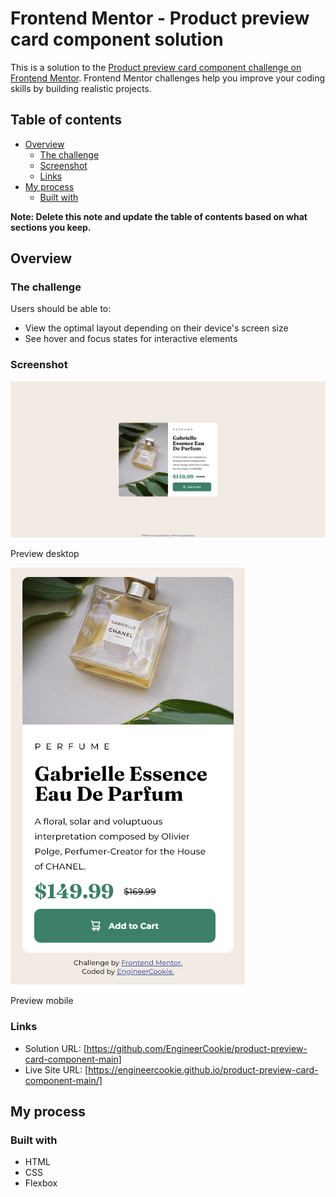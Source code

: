 # Frontend Mentor - Product preview card component solution

This is a solution to the [Product preview card component challenge on Frontend Mentor](https://www.frontendmentor.io/challenges/product-preview-card-component-GO7UmttRfa). Frontend Mentor challenges help you improve your coding skills by building realistic projects. 

## Table of contents

- [Overview](#overview)
  - [The challenge](#the-challenge)
  - [Screenshot](#screenshot)
  - [Links](#links)
- [My process](#my-process)
  - [Built with](#built-with)


**Note: Delete this note and update the table of contents based on what sections you keep.**

## Overview

### The challenge

Users should be able to:

- View the optimal layout depending on their device's screen size
- See hover and focus states for interactive elements

### Screenshot

![](finished/Finished%20desktop.png)

Preview desktop

![](finished/Finished%20mobile.png)

Preview mobile

### Links

- Solution URL: [https://github.com/EngineerCookie/product-preview-card-component-main]
- Live Site URL: [https://engineercookie.github.io/product-preview-card-component-main/]

## My process

### Built with

- HTML
- CSS
- Flexbox
